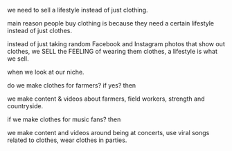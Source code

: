 we need to sell a lifestyle instead of just clothing.

main reason people buy clothing is because they need a certain lifestyle instead of just clothes.

instead of just taking random Facebook and Instagram photos that show out clothes, we SELL the FEELING of wearing them clothes, a lifestyle is what we sell.

when we look at our niche.

do we make clothes for farmers? if yes? then

we make content & videos about farmers, field workers, strength and countryside.

if we make clothes for music fans? then

we make content and videos around being at concerts, use viral songs related to clothes, wear clothes in parties.